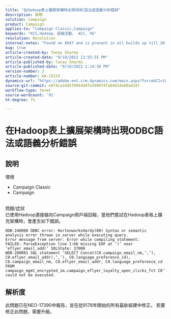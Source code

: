 ```yaml
---
title: "在Hadoop表上擴展架構時出現ODBC語法或語義分析錯誤"
description: 說明
solution: Campaign
product: Campaign
applies-to: "Campaign Classic,Campaign"
keywords: "KCS,Hadoop，促銷活動， ACC, V6"
resolution: Resolution
internal-notes: "Found on 8947 and is present in all builds up till 20.2.  Internal Support ticket: TK178548"
bug: true
article-created-by: Tanay Sharma .
article-created-date: "9/19/2022 12:55:55 PM"
article-published-by: Tanay Sharma .
article-published-date: "9/19/2022 1:14:38 PM"
version-number: 3
article-number: KA-15233
dynamics-url: "https://adobe-ent.crm.dynamics.com/main.aspx?forceUCI=1&pagetype=entityrecord&etn=knowledgearticle&id=9444595f-1a38-ed11-9db1-002248086735"
source-git-commit: e8f4ca2dd578944d4fe399074fab461de88ad247
workflow-type: tm+mt
source-wordcount: '91'
ht-degree: 7%

---
```


# 在Hadoop表上擴展架構時出現ODBC語法或語義分析錯誤

## 說明

環境<br>
- Campaign Classic
- Campaign



<br>問題/症狀<br>已使用Hadoop連接器向Campaign用戶端回報，當他們嘗試在Hadoop表格上擴充架構時，會產生如下錯誤。<br>

```
ODB-240000 ODBC error: HortonworksHardy(80) Syntax or semantic analysis error thrown in server while executing query.
Error message from server: Error while compiling statement:
FAILED: ParseException line 1:66 missing EOF at ‘)’ near ‘eflyer_email_addr’ SQLState: 37000
WDB-200001 SQL statement ‘SELECT Concat(C0.campaign_email_nm,’,’), C0.eflyer_email_addr),’,’), C0.language_preference_cd), C0.campaign_email_nm, C0.eflyer_email_addr, C0.language_preference_cd FROM campaign_mgmt_encrypted_im.campaign_eflyer_loyalty_open_clicks_fct C0’ could not be executed.
```



## 解析度


此問題已在NEO-17390中報告，並在從9178年開始的所有最新組建中修正。 若要修正此問題，需要升級。

